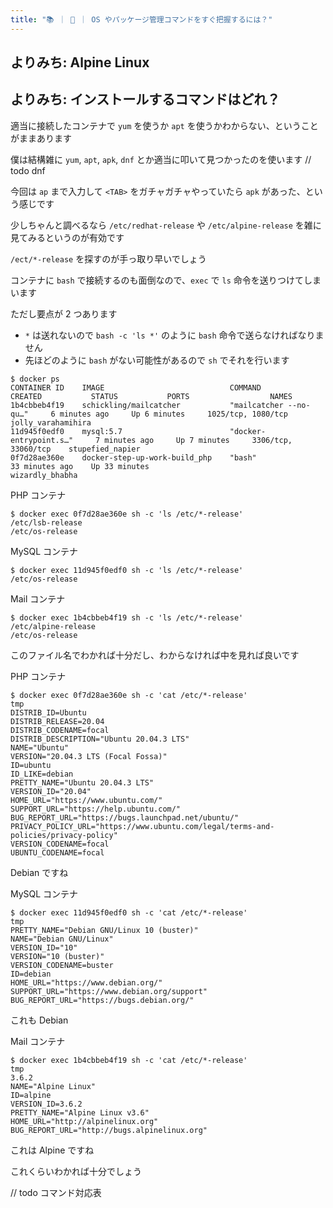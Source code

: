 ```yaml
---
title: "📚 ｜ 🐧 ｜ OS やパッケージ管理コマンドをすぐ把握するには？"
---
```

## よりみち: Alpine Linux
## よりみち: インストールするコマンドはどれ？
適当に接続したコンテナで `yum` を使うか `apt` を使うかわからない、ということがままあります

僕は結構雑に `yum`, `apt`, `apk`, `dnf` とか適当に叩いて見つかったのを使います
// todo dnf

今回は `ap` まで入力して `<TAB>` をガチャガチャやっていたら `apk` があった、という感じです

少しちゃんと調べるなら `/etc/redhat-release` や `/etc/alpine-release` を雑に見てみるというのが有効です

`/ect/*-release` を探すのが手っ取り早いでしょう

コンテナに `bash` で接続するのも面倒なので、`exec` で `ls` 命令を送りつけてしまいます

ただし要点が 2 つあります

- `*` は送れないので `bash -c 'ls *'` のように `bash` 命令で送らなければなりません
- 先ほどのように `bash` がない可能性があるので `sh` でそれを行います

```
$ docker ps
CONTAINER ID    IMAGE                            COMMAND                    CREATED           STATUS           PORTS                  NAMES
1b4cbbeb4f19    schickling/mailcatcher           "mailcatcher --no-qu…"     6 minutes ago     Up 6 minutes     1025/tcp, 1080/tcp     jolly_varahamihira
11d945f0edf0    mysql:5.7                        "docker-entrypoint.s…"     7 minutes ago     Up 7 minutes     3306/tcp, 33060/tcp    stupefied_napier
0f7d28ae360e    docker-step-up-work-build_php    "bash"                     33 minutes ago    Up 33 minutes                           wizardly_bhabha
```

PHP コンテナ

```
$ docker exec 0f7d28ae360e sh -c 'ls /etc/*-release'
/etc/lsb-release
/etc/os-release
```

MySQL コンテナ
```
$ docker exec 11d945f0edf0 sh -c 'ls /etc/*-release'
/etc/os-release
```

Mail コンテナ
```
$ docker exec 1b4cbbeb4f19 sh -c 'ls /etc/*-release'
/etc/alpine-release
/etc/os-release
```

このファイル名でわかれば十分だし、わからなければ中を見れば良いです

PHP コンテナ
```
$ docker exec 0f7d28ae360e sh -c 'cat /etc/*-release'                                                                                                                                                   tmp
DISTRIB_ID=Ubuntu
DISTRIB_RELEASE=20.04
DISTRIB_CODENAME=focal
DISTRIB_DESCRIPTION="Ubuntu 20.04.3 LTS"
NAME="Ubuntu"
VERSION="20.04.3 LTS (Focal Fossa)"
ID=ubuntu
ID_LIKE=debian
PRETTY_NAME="Ubuntu 20.04.3 LTS"
VERSION_ID="20.04"
HOME_URL="https://www.ubuntu.com/"
SUPPORT_URL="https://help.ubuntu.com/"
BUG_REPORT_URL="https://bugs.launchpad.net/ubuntu/"
PRIVACY_POLICY_URL="https://www.ubuntu.com/legal/terms-and-policies/privacy-policy"
VERSION_CODENAME=focal
UBUNTU_CODENAME=focal
```

Debian ですね

MySQL コンテナ
```
$ docker exec 11d945f0edf0 sh -c 'cat /etc/*-release'                                                                                                                                                   tmp
PRETTY_NAME="Debian GNU/Linux 10 (buster)"
NAME="Debian GNU/Linux"
VERSION_ID="10"
VERSION="10 (buster)"
VERSION_CODENAME=buster
ID=debian
HOME_URL="https://www.debian.org/"
SUPPORT_URL="https://www.debian.org/support"
BUG_REPORT_URL="https://bugs.debian.org/"
```

これも Debian

Mail コンテナ
```
$ docker exec 1b4cbbeb4f19 sh -c 'cat /etc/*-release'                                                                                                                                                   tmp
3.6.2
NAME="Alpine Linux"
ID=alpine
VERSION_ID=3.6.2
PRETTY_NAME="Alpine Linux v3.6"
HOME_URL="http://alpinelinux.org"
BUG_REPORT_URL="http://bugs.alpinelinux.org"
```

これは Alpine ですね

これくらいわかれば十分でしょう

// todo コマンド対応表

